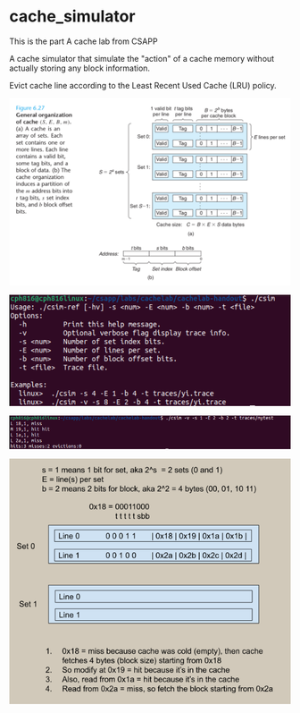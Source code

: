 # cache_simulator

This is the part A cache lab from CSAPP

A cache simulator that simulate the "action" of a cache memory without actually storing any block information.

Evict cache line according to the Least Recent Used Cache (LRU) policy.


![](cache.png)


![](instruction.png)


![](illustration1.png)


![](explaination1.png)
